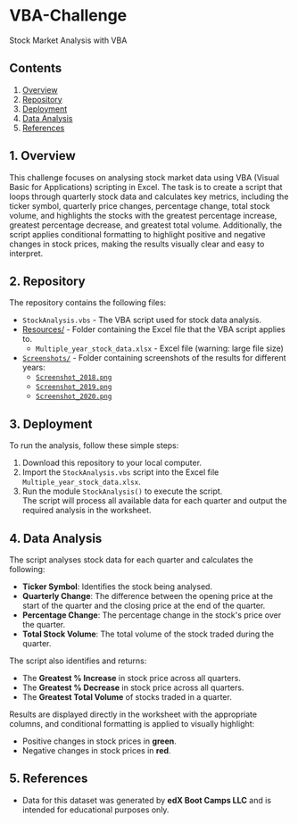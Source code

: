# VBA-Challenge
Stock Market Analysis with VBA

## Contents
1. [Overview](#1-overview)  
2. [Repository](#2-repository)  
3. [Deployment](#3-deployment)  
4. [Data Analysis](#4-data-analysis)  
5. [References](#5-references)  


## 1. Overview
This challenge focuses on analysing stock market data using VBA (Visual Basic for Applications) scripting in Excel. The task is to create a script that loops through quarterly stock data and calculates key metrics, including the ticker symbol, quarterly price changes, percentage change, total stock volume, and highlights the stocks with the greatest percentage increase, greatest percentage decrease, and greatest total volume. Additionally, the script applies conditional formatting to highlight positive and negative changes in stock prices, making the results visually clear and easy to interpret.

## 2. Repository
The repository contains the following files:

- `StockAnalysis.vbs` - The VBA script used for stock data analysis.
- [Resources/](Resources) - Folder containing the Excel file that the VBA script applies to.
  - `Multiple_year_stock_data.xlsx` - Excel file (warning: large file size)
- [`Screenshots/`](Screenshots) - Folder containing screenshots of the results for different years:
  - [`Screenshot_2018.png`](Screenshots/Screenshot_2018.png)
  - [`Screenshot_2019.png`](Screenshots/Screenshot_2019.png)
  - [`Screenshot_2020.png`](Screenshots/Screenshot_2020.png)


## 3. Deployment
To run the analysis, follow these simple steps:
1. Download this repository to your local computer.
2. Import the `StockAnalysis.vbs` script into the Excel file `Multiple_year_stock_data.xlsx`.
3. Run the module `StockAnalysis()` to execute the script.  
   The script will process all available data for each quarter and output the required analysis in the worksheet.


## 4. Data Analysis
The script analyses stock data for each quarter and calculates the following:
- **Ticker Symbol**: Identifies the stock being analysed.
- **Quarterly Change**: The difference between the opening price at the start of the quarter and the closing price at the end of the quarter.
- **Percentage Change**: The percentage change in the stock's price over the quarter.
- **Total Stock Volume**: The total volume of the stock traded during the quarter.

The script also identifies and returns:
- The **Greatest % Increase** in stock price across all quarters.
- The **Greatest % Decrease** in stock price across all quarters.
- The **Greatest Total Volume** of stocks traded in a quarter.

Results are displayed directly in the worksheet with the appropriate columns, and conditional formatting is applied to visually highlight:
- Positive changes in stock prices in **green**.
- Negative changes in stock prices in **red**.


## 5. References
- Data for this dataset was generated by **edX Boot Camps LLC** and is intended for educational purposes only.
